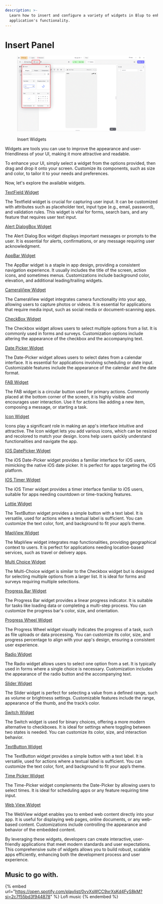```yaml
---
description: >-
  Learn how to insert and configure a variety of widgets in Blup to enhance your
  application's functionality.
---
```


# Insert Panel

<figure><img src="../../../.gitbook/assets/insert-widgets.gif" alt="Insert Widgets"><figcaption><p>Insert Widgets</p></figcaption></figure>

Widgets are tools you can use to improve the appearance and user-friendliness of your UI, making it more attractive and readable.

To enhance your UI, simply select a widget from the options provided, then drag and drop it onto your screen. Customize its components, such as size and color, to tailor it to your needs and preferences.

Now, let's explore the available widgets.

[TextField Widget](textfield-widget.md)

The Textfield widget is crucial for capturing user input. It can be customized with attributes such as placeholder text, input type (e.g., email, password), and validation rules. This widget is vital for forms, search bars, and any feature that requires user text input.

[Alert DialogBox Widget](alert-dialogbox-widget.md)

The Alert Dialog Box widget displays important messages or prompts to the user. It is essential for alerts, confirmations, or any message requiring user acknowledgment.

[AppBar Widget](appbar-widget.md)

The AppBar widget is a staple in app design, providing a consistent navigation experience. It usually includes the title of the screen, action icons, and sometimes menus. Customizations include background color, elevation, and additional leading/trailing widgets.

[CameraView Widget](cameraview-widget.md)

The CameraView widget integrates camera functionality into your app, allowing users to capture photos or videos. It is essential for applications that require media input, such as social media or document-scanning apps.

[CheckBox Widget](checkbox-widget.md)

The Checkbox widget allows users to select multiple options from a list. It is commonly used in forms and surveys. Customization options include altering the appearance of the checkbox and the accompanying text.

[Date Picker Widget](date\_picker-widget.md)

The Date-Picker widget allows users to select dates from a calendar interface. It is essential for applications involving scheduling or date input. Customizable features include the appearance of the calendar and the date format.

[FAB Widget](fab-widget.md)

The FAB widget is a circular button used for primary actions. Commonly placed at the bottom corner of the screen, it is highly visible and encourages user interaction. Use it for actions like adding a new item, composing a message, or starting a task.

[Icon Widget](icon-widget.md)

Icons play a significant role in making an app's interface intuitive and attractive. The Icon widget lets you add various icons, which can be resized and recolored to match your design. Icons help users quickly understand functionalities and navigate the app.

[IOS DatePicker Widget](textfield-widget.md)

The iOS Date-Picker widget provides a familiar interface for iOS users, mimicking the native iOS date picker. It is perfect for apps targeting the iOS platform.

[IOS Timer Widget](ios-timer-widget.md)

The iOS Timer widget provides a timer interface familiar to iOS users, suitable for apps needing countdown or time-tracking features.

[Lottie Widget](lottie-widget.md)

The TextButton widget provides a simple button with a text label. It is versatile, used for actions where a textual label is sufficient. You can customize the text color, font, and background to fit your app’s theme.

[MapView Widget](mapview-widget.md)

The MapView widget integrates map functionalities, providing geographical context to users. It is perfect for applications needing location-based services, such as travel or delivery apps.

[Multi Choice Widget](multi-choice-widget.md)

The Multi-Choice widget is similar to the Checkbox widget but is designed for selecting multiple options from a larger list. It is ideal for forms and surveys requiring multiple selections.

[Progress Bar Widget](progress-bar-widget.md)

The Progress Bar widget provides a linear progress indicator. It is suitable for tasks like loading data or completing a multi-step process. You can customize the progress bar's color, size, and orientation.

[Progress Wheel Widget](progress-wheel-widget.md)

The Progress Wheel widget visually indicates the progress of a task, such as file uploads or data processing. You can customize its color, size, and progress percentage to align with your app's design, ensuring a consistent user experience.

[Radio Widget](radio-widget.md)

The Radio widget allows users to select one option from a set. It is typically used in forms where a single choice is necessary. Customization includes the appearance of the radio button and the accompanying text.

[Slider Widget](slider-widget.md)

The Slider widget is perfect for selecting a value from a defined range, such as volume or brightness settings. Customizable features include the range, appearance of the thumb, and the track’s color.

[Switch Widget](switch-widget.md)

The Switch widget is used for binary choices, offering a more modern alternative to checkboxes. It is ideal for settings where toggling between two states is needed. You can customize its color, size, and interaction behavior.

[TextButton Widget](textbutton-widget.md)

The TextButton widget provides a simple button with a text label. It is versatile, used for actions where a textual label is sufficient. You can customize the text color, font, and background to fit your app’s theme.

[Time Picker Widget](timepicker-widget.md)

The Time-Picker widget complements the Date-Picker by allowing users to select times. It is ideal for scheduling apps or any feature requiring time input.

[Web View Widget](web-view-widget.md)

The WebView widget enables you to embed web content directly into your app. It is useful for displaying web pages, online documents, or any web-based content. Customizations include controlling the appearance and behavior of the embedded content.



By leveraging these widgets, developers can create interactive, user-friendly applications that meet modern standards and user expectations. This comprehensive suite of widgets allows you to build robust, scalable apps efficiently, enhancing both the development process and user experience.

## Music to go with.

{% embed url="https://open.spotify.com/playlist/0vvXsWCC9xrXsKd4FyS8kM?si=2c7f55bd3f944878" %}
Lofi music
{% endembed %}
